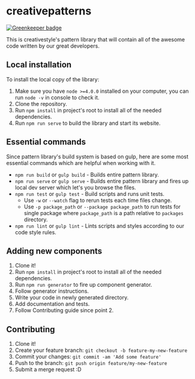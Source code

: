 # creativepatterns

[![Greenkeeper badge](https://badges.greenkeeper.io/creativestyle/creative-patterns.svg)](https://greenkeeper.io/)

This is creativestyle's pattern library that will contain all of the awesome code written by our great developers.


## Local installation

To install the local copy of the library:

1. Make sure you have `node >=4.0.0` installed on your computer, you can run `node -v` in console to check it.
2. Clone the repository.
3. Run `npm install` in project's root to install all of the needed dependencies.
4. Run `npm run serve` to build the library and start its website.

## Essential commands

Since pattern library's build system is based on gulp, here are some most essential commands which are helpful when working with it.

- `npm run build` or `gulp build` - Builds entire pattern library.
- `npm run serve` or `gulp serve` - Builds entire pattern library and fires up local dev server which let's you browse the files.
- `npm run test` or `gulp test` - Build scripts and runs unit tests.
  - Use `-w` or `--watch` flag to rerun tests each time files change.
  - Use `-p package_path` or `--package package_path` to run tests for single package where `package_path` is a path relative to `packages` directory.
- `npm run lint` or `gulp lint` - Lints scripts and styles according to our code style rules.

## Adding new components

1. Clone it!
2. Run `npm install` in project's root to install all of the needed dependencies.
3. Run `npm run generator` to fire up component generator.
4. Follow generator instructions.
5. Write your code in newly generated directory.
6. Add documentation and tests.
7. Follow Contributing guide since point 2.

## Contributing

1. Clone it!
2. Create your feature branch: `git checkout -b feature-my-new-feature`
3. Commit your changes: `git commit -am 'Add some feature'`
4. Push to the branch: `git push origin feature/my-new-feature`
5. Submit a merge request :D
